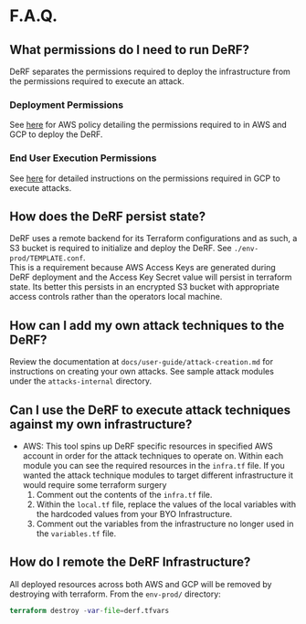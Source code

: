 # F.A.Q.

## What permissions do I need to run DeRF?

DeRF separates the permissions required to deploy the infrastructure from the permissions required to execute an attack.

### Deployment Permissions
See [here](Deployment/deployment-permissions.md) for AWS policy detailing the permissions required to in AWS and GCP to deploy the DeRF.


### End User Execution Permissions
See [here](user-guide/attack-execution-access-control.md) for detailed instructions on the permissions required in GCP to execute attacks.

## How does the DeRF persist state?

DeRF uses a remote backend for its Terraform configurations and as such, a S3 bucket is required to initialize and deploy the DeRF.  See `./env-prod/TEMPLATE.conf`.    
This is a requirement because AWS Access Keys are generated during DeRF deployment and the Access Key Secret value will persist in terraform state.  Its better this persists in an encrypted S3 bucket with appropriate access controls rather than the operators local machine.

## How can I add my own attack techniques to the DeRF?

Review the documentation at `docs/user-guide/attack-creation.md` for instructions on creating your own attacks.  See sample attack modules under the `attacks-internal` directory.


## Can I use the DeRF to execute attack techniques against my own infrastructure?

- AWS: This tool spins up DeRF specific resources in specified AWS account in order for the attack techniques to operate on.  Within each module you can see the required resources in the `infra.tf` file.  If you wanted the attack technique modules to target different infrastructure it would require some terraform surgery
  1. Comment out the contents of the `infra.tf` file.
  2. Within the `local.tf` file, replace the values of the local variables with the hardcoded values from your BYO Infrastructure.
  3. Comment out the variables from the infrastructure no longer used in the `variables.tf` file.

## How do I remote the DeRF Infrastructure?
All deployed resources across both AWS and GCP will be removed by destroying with terraform.
From the `env-prod/` directory:
``` tf
terraform destroy -var-file=derf.tfvars
```
